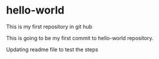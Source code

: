 # hello-world
This is my first repository in git hub

This is going to be my first commit to hello-world repository.

Updating readme file to test the steps
